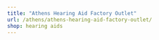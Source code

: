 ```yaml
---
title: "Athens Hearing Aid Factory Outlet"
url: /athens/athens-hearing-aid-factory-outlet/
shop: hearing aids
---
```

